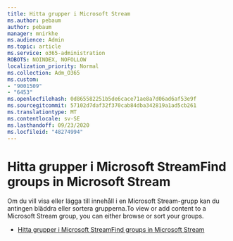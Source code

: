```yaml
---
title: Hitta grupper i Microsoft Stream
ms.author: pebaum
author: pebaum
manager: mnirkhe
ms.audience: Admin
ms.topic: article
ms.service: o365-administration
ROBOTS: NOINDEX, NOFOLLOW
localization_priority: Normal
ms.collection: Adm_O365
ms.custom:
- "9001509"
- "6453"
ms.openlocfilehash: 0d865582251b5de6cace71ae8a7d06ad6af53e9f
ms.sourcegitcommit: 57102d7daf32f370cab84dba342819a1ad5cb261
ms.translationtype: MT
ms.contentlocale: sv-SE
ms.lasthandoff: 09/23/2020
ms.locfileid: "48274994"
---
```

# <a name="find-groups-in-microsoft-stream"></a><span data-ttu-id="db937-102">Hitta grupper i Microsoft Stream</span><span class="sxs-lookup"><span data-stu-id="db937-102">Find groups in Microsoft Stream</span></span>

<span data-ttu-id="db937-103">Om du vill visa eller lägga till innehåll i en Microsoft Stream-grupp kan du antingen bläddra eller sortera grupperna.</span><span class="sxs-lookup"><span data-stu-id="db937-103">To view or add content to a Microsoft Stream group, you can either browse or sort your groups.</span></span>  

- [<span data-ttu-id="db937-104">Hitta grupper i Microsoft Stream</span><span class="sxs-lookup"><span data-stu-id="db937-104">Find groups in Microsoft Stream</span></span>](https://docs.microsoft.com/stream/portal-browse-filter-groups)
